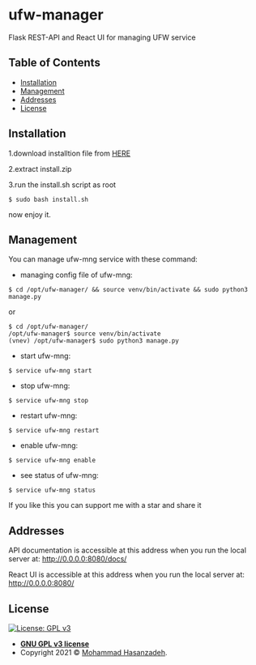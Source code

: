 # ufw-manager
Flask REST-API and React UI for managing UFW service


## Table of Contents

- [Installation](#installation)
- [Management](#management)
- [Addresses](#addresses)
- [License](#license)

## Installation

1.download installtion file from <a download="install.sh" href="https://github.com/mohammad-hasanzadeh89/ufw-manager/raw/master/install.zip" title="install">HERE</a>

2.extract install.zip

3.run the install.sh script as root

```
$ sudo bash install.sh 
```

now enjoy it.

## Management
You can manage ufw-mng service with these command:

* managing config file of ufw-mng:

```
$ cd /opt/ufw-manager/ && source venv/bin/activate && sudo python3 manage.py
```
or

```
$ cd /opt/ufw-manager/ 
/opt/ufw-manager$ source venv/bin/activate
(vnev) /opt/ufw-manager$ sudo python3 manage.py
```

* start ufw-mng:

```
$ service ufw-mng start
```

* stop ufw-mng:

```
$ service ufw-mng stop
```

* restart ufw-mng:

```
$ service ufw-mng restart
```

* enable ufw-mng:

```
$ service ufw-mng enable
```

* see status of ufw-mng:

```
$ service ufw-mng status
```

If you like this you can support me with a star and share it

## Addresses

API documentation is accessible at this address when you run the local server at: http://0.0.0.0:8080/docs/

React UI is accessible at this address when you run the local server at: http://0.0.0.0:8080/

## License

[![License: GPL v3](https://img.shields.io/badge/License-GPLv3-blue.svg)](https://www.gnu.org/licenses/gpl-3.0)


- **[GNU GPL v3 license](https://opensource.org/licenses/gpl-3.0.html)**
- Copyright 2021 © <a href="https://github.com/mohammad-hasanzadeh89" target="_blank">Mohammad Hasanzadeh</a>.
